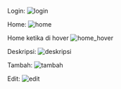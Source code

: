 Login:
![login](https://user-images.githubusercontent.com/110342947/208241691-e7991321-05da-4b78-b9f5-36c2b6a95ddd.png)

Home:
![home](https://user-images.githubusercontent.com/110342947/208241694-8674b383-3ed9-4d42-8e22-643dce066b2e.png)

Home ketika di hover
![home_hover](https://user-images.githubusercontent.com/110342947/208241697-0faba031-fea0-4064-a87e-799c71f98d44.png)

Deskripsi:
![deskripsi](https://user-images.githubusercontent.com/110342947/208241699-2c01d460-ac02-4ab9-898a-f1d26aca60eb.png)

Tambah:
![tambah](https://user-images.githubusercontent.com/110342947/208241705-5b05878b-470b-4b4d-b100-3b45613d2011.png)

Edit:
![edit](https://user-images.githubusercontent.com/110342947/208241704-f26db937-9c24-45fa-a3ea-8ee459d36963.png)
